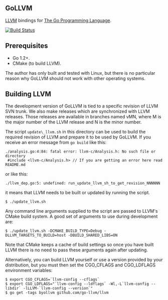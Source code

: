 GoLLVM
------

[LLVM](http://llvm.org) bindings for [The Go Programming Language](http://golang.org).

[![Build Status](https://travis-ci.org/axw/go-llvm-testing.svg)](https://travis-ci.org/axw/go-llvm-testing)

Prerequisites
-------------

* Go 1.2+.
* CMake (to build LLVM).

The author has only built and tested with Linux, but there is no particular
reason why GoLLVM should not work with other operating systems.

Building LLVM
-------------

The development version of GoLLVM is tied to a specific revision of LLVM SVN
trunk. We also make releases which are synchronized with LLVM releases. Those
releases are available in branches named vMN, where M is the major number of
the LLVM release and N is the minor number.

The script `update\_llvm.sh` in this directory can be used to build the
required revision of LLVM and prepare it to be used by GoLLVM. If you receive
an error message from `go build` like this:

    ./analysis.go:4:84: fatal error: llvm-c/Analysis.h: No such file or directory
     #include <llvm-c/Analysis.h> // If you are getting an error here read README.md

or like this:

    ./llvm_dep.go:5: undefined: run_update_llvm_sh_to_get_revision_NNNNNN

it means that LLVM needs to be built or updated by running the script.

    $ ./update_llvm.sh

Any command line arguments supplied to the script are passed to LLVM's CMake
build system. A good set of arguments to use during development are:

    $ ./update_llvm.sh -DCMAKE_BUILD_TYPE=Debug -DLLVM_TARGETS_TO_BUILD=host -DBUILD_SHARED_LIBS=ON

Note that CMake keeps a cache of build settings so once you have built
LLVM there is no need to pass these arguments again after updating.

Alternatively, you can build LLVM yourself or use a version provided by
your distribution, but you must then set the CGO\_CFLAGS and CGO\_LDFLAGS
environment variables:

    $ export CGO_CFLAGS=`llvm-config --cflags`
    $ export CGO_LDFLAGS="`llvm-config --ldflags` -Wl,-L`llvm-config --libdir` -lLLVM-`llvm-config --version`"
    $ go get -tags byollvm github.com/go-llvm/llvm

